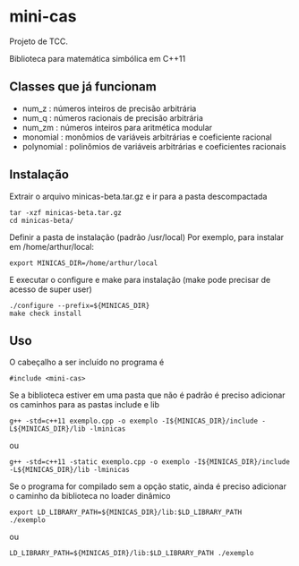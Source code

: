 # mini-cas

Projeto de TCC.

Biblioteca para matemática simbólica em C++11

## Classes que já funcionam

* num_z      : números inteiros de precisão arbitrária
* num_q      : números racionais de precisão arbitrária
* num_zm     : números inteiros para aritmética modular
* monomial   : monômios de variáveis arbitrárias e coeficiente racional
* polynomial : polinômios de variáveis arbitrárias e coeficientes racionais

## Instalação

Extrair o arquivo minicas-beta.tar.gz e ir para a pasta descompactada
```  
tar -xzf minicas-beta.tar.gz
cd minicas-beta/
```
Definir a pasta de instalação (padrão /usr/local)
Por exemplo, para instalar em /home/arthur/local:
```
export MINICAS_DIR=/home/arthur/local
```
E executar o configure e make para instalação (make pode precisar de acesso de super user)
```
./configure --prefix=${MINICAS_DIR}
make check install
```
## Uso
O cabeçalho a ser incluído no programa é
```
#include <mini-cas>
```
Se a biblioteca estiver em uma pasta que não é padrão
é preciso adicionar os caminhos para as pastas include e lib
```
g++ -std=c++11 exemplo.cpp -o exemplo -I${MINICAS_DIR}/include -L${MINICAS_DIR}/lib -lminicas
```
ou
```
g++ -std=c++11 -static exemplo.cpp -o exemplo -I${MINICAS_DIR}/include -L${MINICAS_DIR}/lib -lminicas
```
Se o programa for compilado sem a opção static, ainda é preciso
adicionar o caminho da biblioteca no loader dinâmico
```
export LD_LIBRARY_PATH=${MINICAS_DIR}/lib:$LD_LIBRARY_PATH
./exemplo
```
ou
```
LD_LIBRARY_PATH=${MINICAS_DIR}/lib:$LD_LIBRARY_PATH ./exemplo
```
